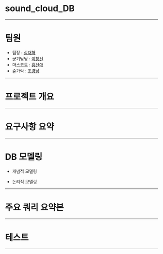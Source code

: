 # sound_cloud_DB

---
# 팀원
- 팀장    : [심재혁](https://github.com/SimJH99)
- 군기담당 : [이창선](https://github.com/keepself)
- 마스코트 : [홍신애](https://github.com/sinaetown)
- 숟가락   : [조경남](https://github.com/GyeongNam)

---
# 프로젝트 개요



---
# 요구사항 요약



---
# DB 모델링
  * 개념적 모델링



  * 논리적 모델링



---
# 주요 쿼리 요약본



---
# 테스트



---
